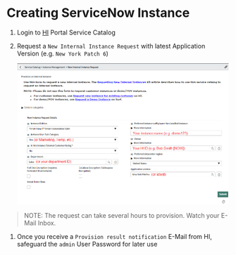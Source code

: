 # Creating ServiceNow Instance

1. Login to [HI](https://hi.service-now.com/hisp?id=hisp_service_catalog) Portal Service Catalog

1. Request a `New Internal Instance Request` with latest Application Version (e.g. `New York Patch 6`)

    ![Figure 1](ServiceNowHICatalog1.png)

>NOTE: The request can take several hours to provision. Watch your E-Mail Inbox.

1. Once you receive a `Provision result notification` E-Mail from HI, safeguard the `admin` User Password for later use